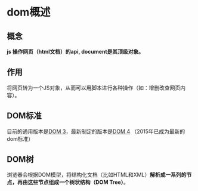# dom概述

## 概念
**js 操作网页（html文档）的api, document是其顶级对象。**

## 作用
将网页转为一个JS对象，从而可以用脚本进行各种操作（如：增删改查网页内容）。

## DOM标准
目前的通用版本是[DOM 3](https://www.w3.org/TR/2004/REC-DOM-Level-3-Core-20040407/core.html)，最新制定的版本是[DOM 4](https://www.w3.org/TR/dom/) （2015年已成为最新的dom标准）

## DOM树
浏览器会根据DOM模型，将结构化文档（比如HTML和XML）**解析成一系列的节点，再由这些节点组成一个树状结构（DOM Tree）**。







